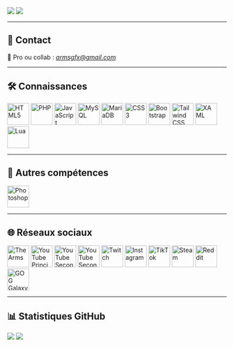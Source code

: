 <div align="left">
    <img src="https://komarev.com/ghpvc/?username=ArmsYT&&style=flat-square" />
    <a href="https://paypal.me/armsonyt" target="_blank">
        <img src="https://img.shields.io/badge/Donate-PayPal-blue.svg?style=flat-square&logo=paypal"/>
    </a>
</div>

---

## 💬 Contact

📧 Pro ou collab : *armsgfx@gmail.com*


---

## 🛠️ Connaissances

<div align="left">
    <a href="https://en.wikipedia.org/wiki/HTML5" target="_blank"><img src="https://profilinator.rishav.dev/skills-assets/html5-original-wordmark.svg" alt="HTML5" height="50"/></a>
    <a href="https://www.php.net/" target="_blank"><img src="https://profilinator.rishav.dev/skills-assets/php-original.svg" alt="PHP" height="50"/></a>
    <a href="https://www.javascript.com/" target="_blank"><img src="https://profilinator.rishav.dev/skills-assets/javascript-original.svg" alt="JavaScript" height="50"/></a>
    <a href="https://www.mysql.com/" target="_blank"><img src="https://profilinator.rishav.dev/skills-assets/mysql-original-wordmark.svg" alt="MySQL" height="50"/></a>
    <a href="https://mariadb.org/" target="_blank"><img src="https://profilinator.rishav.dev/skills-assets/mariadb.png" alt="MariaDB" height="50"/></a>
    <a href="https://www.w3schools.com/css/" target="_blank"><img src="https://profilinator.rishav.dev/skills-assets/css3-original-wordmark.svg" alt="CSS3" height="50"/></a>
    <a href="https://getbootstrap.com/" target="_blank"><img src="https://profilinator.rishav.dev/skills-assets/bootstrap-plain.svg" alt="Bootstrap" height="50"/></a>
    <a href="https://tailwindcss.com/" target="_blank"><img src="https://profilinator.rishav.dev/skills-assets/tailwindcss.svg" alt="Tailwind CSS" height="50"/></a>
    <a href="https://docs.microsoft.com/en-us/dotnet/desktop/wpf/xaml/" target="_blank"><img src="https://profilinator.rishav.dev/skills-assets/xaml.png" alt="XAML" height="50"/></a>
    <a href="https://fr.wikipedia.org/wiki/Lua" target="_blank"><img src="https://upload.wikimedia.org/wikipedia/commons/c/cf/Lua-Logo.svg" alt="Lua" height="50"/></a>
</div>

---

## 🎨 Autres compétences

<div align="left">
    <a href="https://www.adobe.com/in/products/photoshop.html" target="_blank"><img src="https://upload.wikimedia.org/wikipedia/commons/a/af/Adobe_Photoshop_CC_icon.svg" alt="Photoshop" height="50"/></a>
</div>

---

## 🌐 Réseaux sociaux

<div align="left">
    <a href="https://www.thearms.fr" target="_blank"><img src="https://www.thearms.fr/file/logo/arms" alt="The Arms" height="50"/></a>
    <a href="https://www.youtube.com//@The_Arms" target="_blank"><img src="https://img.icons8.com/?size=256&id=19318&format=png" alt="YouTube Principal" height="50"/></a>
    <a href="https://www.youtube.com//@The_Arms2" target="_blank"><img src="https://img.icons8.com/?size=256&id=19318&format=png" alt="YouTube Secondaire" height="50"/></a>
    <a href="https://www.youtube.com/@The_Arms3" target="_blank"><img src="https://img.icons8.com/?size=256&id=19318&format=png" alt="YouTube Secondaire" height="50"/></a>
    <a href="https://www.twitch.tv/The_Arms" target="_blank"><img src="https://img.icons8.com/?size=256&id=7qFfaszJSlTs&format=png" alt="Twitch" height="50"/></a>
    <a href="https://www.instagram.com/Arms_Offi/" target="_blank"><img src="https://img.icons8.com/?size=256&id=32323&format=png" alt="Instagram" height="50"/></a>
    <a href="https://www.tiktok.com/@the_arms" target="_blank"><img src="https://img.icons8.com/?size=256&id=118640&format=png" alt="TikTok" height="50"/></a>
    <a href="https://steamcommunity.com/id/TheArms/" target="_blank"><img src="https://img.icons8.com/?size=256&id=62yTna5C9Gw6&format=png" alt="Steam" height="50"/></a>
    <a href="https://www.reddit.com/user/armsbg/" target="_blank"><img src="https://img.icons8.com/?size=256&id=5RTQxy0E0NUY&format=png" alt="Reddit" height="50"/></a>
    <a href="https://www.gog.com/u/The_Arms" target="_blank"><img src="https://img.icons8.com/?size=256&id=BCQohzdxiaSL&format=png" alt="GOG Galaxy" height="50"/></a>
</div>

---

## 📊 Statistiques GitHub

<div align="left">
    <img src="https://github-readme-stats.vercel.app/api?username=ArmsYT&show_icons=true&count_private=true&hide_border=true" />
    <img src="https://github-readme-stats.vercel.app/api/top-langs/?username=ArmsYT&hide_border=true&layout=compact" />
</div>
